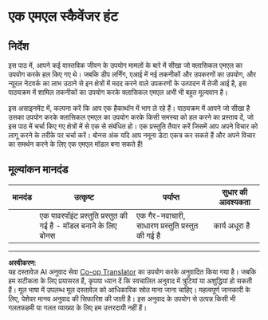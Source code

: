 <!--
CO_OP_TRANSLATOR_METADATA:
{
  "original_hash": "fdebfcd0a3f12c9e2b436ded1aa79885",
  "translation_date": "2025-09-03T23:19:53+00:00",
  "source_file": "9-Real-World/1-Applications/assignment.md",
  "language_code": "hi"
}
-->
# एक एमएल स्कैवेंजर हंट

## निर्देश

इस पाठ में, आपने कई वास्तविक जीवन के उपयोग मामलों के बारे में सीखा जो क्लासिकल एमएल का उपयोग करके हल किए गए थे। जबकि डीप लर्निंग, एआई में नई तकनीकों और उपकरणों का उपयोग, और न्यूरल नेटवर्क का लाभ उठाने से इन क्षेत्रों में मदद करने वाले उपकरणों के उत्पादन में तेजी आई है, इस पाठ्यक्रम में शामिल तकनीकों का उपयोग करके क्लासिकल एमएल अभी भी बहुत मूल्यवान है।

इस असाइनमेंट में, कल्पना करें कि आप एक हैकाथॉन में भाग ले रहे हैं। पाठ्यक्रम में आपने जो सीखा है उसका उपयोग करके क्लासिकल एमएल का उपयोग करके किसी समस्या को हल करने का प्रस्ताव दें, जो इस पाठ में चर्चा किए गए क्षेत्रों में से एक से संबंधित हो। एक प्रस्तुति तैयार करें जिसमें आप अपने विचार को लागू करने के तरीके पर चर्चा करें। बोनस अंक यदि आप नमूना डेटा एकत्र कर सकते हैं और अपने विचार का समर्थन करने के लिए एक एमएल मॉडल बना सकते हैं!

## मूल्यांकन मानदंड

| मानदंड | उत्कृष्ट                                                           | पर्याप्त                                          | सुधार की आवश्यकता      |
| -------- | ------------------------------------------------------------------- | ------------------------------------------------- | ---------------------- |
|          | एक पावरपॉइंट प्रस्तुति प्रस्तुत की गई है - मॉडल बनाने के लिए बोनस | एक गैर-नवाचारी, साधारण प्रस्तुति प्रस्तुत की गई है | कार्य अधूरा है         |

---

**अस्वीकरण**:  
यह दस्तावेज़ AI अनुवाद सेवा [Co-op Translator](https://github.com/Azure/co-op-translator) का उपयोग करके अनुवादित किया गया है। जबकि हम सटीकता के लिए प्रयासरत हैं, कृपया ध्यान दें कि स्वचालित अनुवाद में त्रुटियां या अशुद्धियां हो सकती हैं। मूल भाषा में उपलब्ध मूल दस्तावेज़ को आधिकारिक स्रोत माना जाना चाहिए। महत्वपूर्ण जानकारी के लिए, पेशेवर मानव अनुवाद की सिफारिश की जाती है। इस अनुवाद के उपयोग से उत्पन्न किसी भी गलतफहमी या गलत व्याख्या के लिए हम उत्तरदायी नहीं हैं।